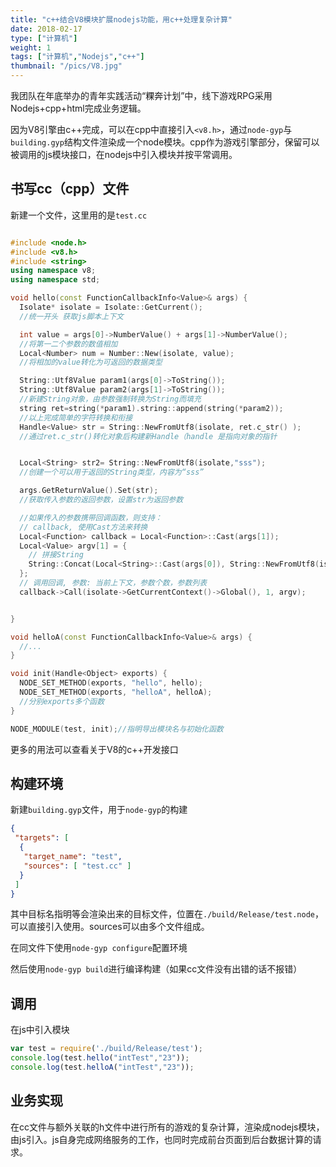 ```yaml
---
title: "c++结合V8模块扩展nodejs功能，用c++处理复杂计算"
date: 2018-02-17
type: ["计算机"]
weight: 1
tags: ["计算机","Nodejs","c++"]
thumbnail: "/pics/V8.jpg"
---
```

我团队在年底举办的青年实践活动“粿奔计划”中，线下游戏RPG采用Nodejs+cpp+html完成业务逻辑。

因为V8引擎由c++完成，可以在cpp中直接引入``<v8.h>``，通过``node-gyp``与``building.gyp``结构文件渲染成一个node模块。cpp作为游戏引擎部分，保留可以被调用的js模块接口，在nodejs中引入模块并按平常调用。

## 书写cc（cpp）文件
新建一个文件，这里用的是``test.cc``
```cpp

#include <node.h>
#include <v8.h>
#include <string>
using namespace v8;
using namespace std;

void hello(const FunctionCallbackInfo<Value>& args) {
  Isolate* isolate = Isolate::GetCurrent();
  //统一开头 获取js脚本上下文

  int value = args[0]->NumberValue() + args[1]->NumberValue();
  //将第一二个参数的数值相加
  Local<Number> num = Number::New(isolate, value);
  //将相加的value转化为可返回的数据类型

  String::Utf8Value param1(args[0]->ToString());
  String::Utf8Value param2(args[1]->ToString());
  //新建String对象，由参数强制转换为String而填充
  string ret=string(*param1).string::append(string(*param2));
  //以上完成简单的字符转换和衔接
  Handle<Value> str = String::NewFromUtf8(isolate, ret.c_str() );
  //通过ret.c_str()转化对象后构建新Handle（handle 是指向对象的指针


  Local<String> str2= String::NewFromUtf8(isolate,"sss");
  //创建一个可以用于返回的String类型，内容为“sss”

  args.GetReturnValue().Set(str);
  //获取传入参数的返回参数，设置str为返回参数

  //如果传入的参数携带回调函数，则支持：
  // callback, 使用Cast方法来转换
  Local<Function> callback = Local<Function>::Cast(args[1]);
  Local<Value> argv[1] = {
    // 拼接String
    String::Concat(Local<String>::Cast(args[0]), String::NewFromUtf8(isolate, " world"))
  };
  // 调用回调, 参数: 当前上下文，参数个数，参数列表
  callback->Call(isolate->GetCurrentContext()->Global(), 1, argv);


}

void helloA(const FunctionCallbackInfo<Value>& args) {
  //...
}

void init(Handle<Object> exports) {
  NODE_SET_METHOD(exports, "hello", hello);
  NODE_SET_METHOD(exports, "helloA", helloA);
  //分别exports多个函数
}

NODE_MODULE(test, init);//指明导出模块名与初始化函数

```

更多的用法可以查看关于V8的c++开发接口


## 构建环境
新建``building.gyp``文件，用于``node-gyp``的构建
```json
{
 "targets": [
  {
   "target_name": "test",
   "sources": [ "test.cc" ]
  }
 ]
}
```
其中目标名指明等会渲染出来的目标文件，位置在``./build/Release/test.node``，可以直接引入使用。sources可以由多个文件组成。

在同文件下使用``node-gyp configure``配置环境

然后使用``node-gyp build``进行编译构建（如果cc文件没有出错的话不报错）

## 调用

在js中引入模块
```js
var test = require('./build/Release/test');
console.log(test.hello("intTest","23"));
console.log(test.helloA("intTest","23"));
```

## 业务实现

在cc文件与额外关联的h文件中进行所有的游戏的复杂计算，渲染成nodejs模块，由js引入。js自身完成网络服务的工作，也同时完成前台页面到后台数据计算的请求。
